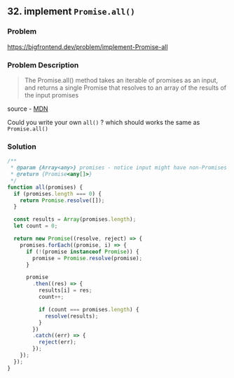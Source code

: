 ## 32. implement `Promise.all()`

### Problem

https://bigfrontend.dev/problem/implement-Promise-all

### Problem Description

> The Promise.all() method takes an iterable of promises as an input, and returns a single Promise that resolves to an array of the results of the input promises

source - [MDN](https://developer.mozilla.org/en-US/docs/Web/JavaScript/Reference/Global_Objects/Promise/all)

Could you write your own `all()` ? which should works the same as `Promise.all()`

### Solution

```js
/**
 * @param {Array<any>} promises - notice input might have non-Promises
 * @return {Promise<any[]>}
 */
function all(promises) {
  if (promises.length === 0) {
    return Promise.resolve([]);
  }

  const results = Array(promises.length);
  let count = 0;

  return new Promise((resolve, reject) => {
    promises.forEach((promise, i) => {
      if (!(promise instanceof Promise)) {
        promise = Promise.resolve(promise);
      }

      promise
        .then((res) => {
          results[i] = res;
          count++;

          if (count === promises.length) {
            resolve(results);
          }
        })
        .catch((err) => {
          reject(err);
        });
    });
  });
}
```
